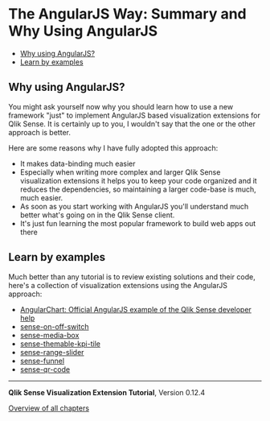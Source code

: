 # The AngularJS Way: Summary and Why Using AngularJS

<!-- toc -->

- [Why using AngularJS?](#why-using-angularjs-)
- [Learn by examples](#learn-by-examples)

<!-- tocstop -->

## Why using AngularJS?
You might ask yourself now why you should learn how to use a new framework "just" to implement AngularJS based visualization extensions for Qlik Sense.
It is certainly up to you, I wouldn't say that the one or the other approach is better.

Here are some reasons why I have fully adopted this approach:

* It makes data-binding much easier
* Especially when writing more complex and larger Qlik Sense visualization extensions it helps you to keep your code organized and it reduces the dependencies, so maintaining a larger code-base is much, much easier.
* As soon as you start working with AngularJS you'll understand much better what's going on in the Qlik Sense client.
* It's just fun learning the most popular framework to build web apps out there

## Learn by examples
Much better than any tutorial is to review existing solutions and their code, here's a collection of visualization extensions using the AngularJS approach:

* [AngularChart: Official AngularJS example of the Qlik Sense developer help](http://help.qlik.com/sense/2.0/en-us/developer/Subsystems/Extensions/Content/Examples/angular-chart-extension-example.htm)
* [sense-on-off-switch](https://github.com/stefanwalther/sense-on-off-switch)
* [sense-media-box](https://github.com/stefanwalther/sense-media-box)
* [sense-themable-kpi-tile](https://github.com/stefanwalther/sense-themable-kpi-tile)
* [sense-range-slider](https://github.com/stefanwalther/sense-range-slider)
* [sense-funnel](https://github.com/stefanwalther/sense-funnel)
* [sense-qr-code](https://github.com/stefanwalther/sense-qr-code)

---
**Qlik Sense Visualization Extension Tutorial**, Version 0.12.4<br/>


[Overview of all chapters](https://github.com/stefanwalther/qliksense-extension-tutorial/blob/master/tutorial/readme.md)
